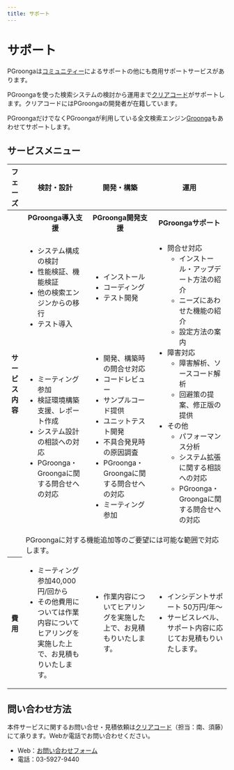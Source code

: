 ```yaml
---
title: サポート
---
```


# サポート

PGroongaは[コミュニティー](../community/)によるサポートの他にも商用サポートサービスがあります。

PGroongaを使った検索システムの検討から運用まで[クリアコード](https://www.clear-code.com/)がサポートします。クリアコードにはPGroongaの開発者が在籍しています。

PGroongaだけでなくPGroongaが利用している全文検索エンジン[Groonga](http://groonga.org/ja/)もあわせてサポートします。

## サービスメニュー

<table>
  <thead>
    <tr>
      <th>フェーズ</th>
      <th>検討・設計</th>
      <th>開発・構築</th>
      <th>運用</th>
    </tr>
  </thead>
  <tbody>
    <tr>
      <th rowspan="4">サービス内容</th>
      <th>PGroonga導入支援</th>
      <th>PGroonga開発支援</th>
      <th>PGroongaサポート</th>
    </tr>
    <tr>
      <td>
        <ul>
          <li>システム構成の検討</li>
          <li>性能検証、機能検証</li>
          <li>他の検索エンジンからの移行</li>
          <li>テスト導入</li>
        </ul>
      </td>
      <td>
        <ul>
          <li>インストール</li>
          <li>コーディング</li>
          <li>テスト開発</li>
        </ul>
      </td>
      <td rowspan="2">
        <ul>
          <li>
            問合せ対応
            <ul>
              <li>インストール・アップデート方法の紹介</li>
              <li>ニーズにあわせた機能の紹介</li>
              <li>設定方法の案内</li>
            </ul>
          </li>
          <li>
            障害対応
            <ul>
              <li>障害解析、ソースコード解析</li>
              <li>回避策の提案、修正版の提供</li>
            </ul>
          </li>
          <li>
            その他
            <ul>
              <li>パフォーマンス分析</li>
              <li>システム拡張に関する相談への対応</li>
              <li>PGroonga・Groongaに関する問合せへの対応</li>
            </ul>
          </li>
        </ul>
      </td>
    </tr>
    <tr>
      <td>
        <ul>
          <li>ミーティング参加</li>
          <li>検証環境構築支援、レポート作成</li>
          <li>システム設計の相談への対応</li>
          <li>PGroonga・Groongaに関する問合せへの対応</li>
        </ul>
      </td>
      <td>
        <ul>
          <li>開発、構築時の問合せ対応</li>
          <li>コードレビュー</li>
          <li>サンプルコード提供</li>
          <li>ユニットテスト開発</li>
          <li>不具合発見時の原因調査</li>
          <li>PGroonga・Groongaに関する問合せへの対応</li>
          <li>ミーティング参加</li>
        </ul>
      </td>
    </tr>
    <tr>
      <td colspan="4" class="note">
        PGroongaに対する機能追加等のご要望には可能な範囲で対応します。
      </td>
    </tr>
    <tr>
      <th>費用</th>
      <td>
        <ul>
          <li>ミーティング参加40,000円/回から</li>
          <li>その他費用については作業内容についてヒアリングを実施した上で、お見積もりいたします。</li>
        </ul>
      </td>
      <td>
        <ul>
          <li>作業内容についてヒアリングを実施した上で、お見積もりいたします。</li>
        </ul>
      </td>
      <td>
        <ul>
          <li>インシデントサポート 50万円/年～</li>
          <li>サービスレベル、サポート内容に応じてお見積もりいたします。</li>
        </ul>
      </td>
    </tr>
  </tbody>
</table>

## 問い合わせ方法

本件サービスに関するお問い合せ・見積依頼は[クリアコード](https://www.clear-code.com/)（担当：南、須藤）にて承ります。Webか電話でお問い合わせください。

  * Web：[お問い合わせフォーム](https://www.clear-code.com/contact/?type=groonga)
  * 電話：03-5927-9440
